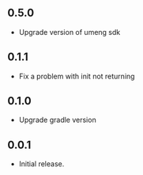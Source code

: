 ## 0.5.0

* Upgrade version of umeng sdk

## 0.1.1

* Fix a problem with init not returning

## 0.1.0

* Upgrade gradle version

## 0.0.1

* Initial release.
